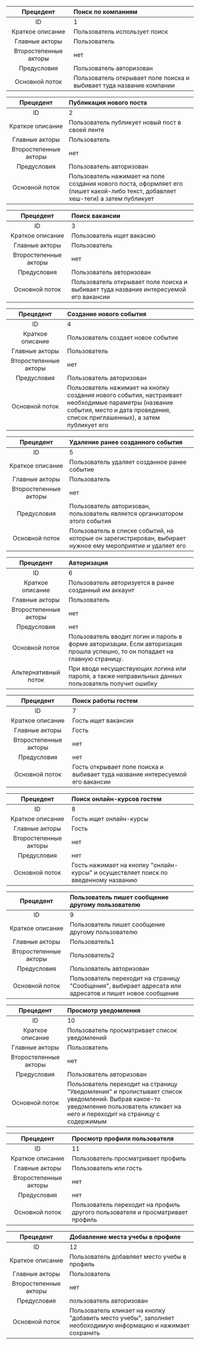Прецедент             | Поиск по компаниям
:-----:               | :---- 
ID                    | 1
Краткое описание      | Пользователь использует поиск
Главные акторы        | Пользователь
Второстепенные акторы | нет
Предусловия           | Пользователь авторизован
Основной поток        |  Пользователь открывает поле поиска и выбивает туда название компании

Прецедент             | Публикация нового поста
:-----:               | :---- 
ID                    | 2
Краткое описание      | Пользователь публикует новый пост в своей ленте
Главные акторы        | Пользователь
Второстепенные акторы | нет
Предусловия           | Пользователь авторизован
Основной поток        |  Пользователь нажимает на поле создания нового поста, оформляет его (пишет какой-либо текст, добавляет хеш-теги) а затем публикует

Прецедент             | Поиск вакансии
:-----:               | :---- 
ID                    | 3
Краткое описание      | Пользователь ищет вакасию
Главные акторы        | Пользователь
Второстепенные акторы | нет
Предусловия           | Пользователь авторизован
Основной поток        |  Пользователь открывает поле поиска и выбивает туда название интересуемой его вакансии

Прецедент             | Создание нового события
:-----:               | :---- 
ID                    | 4
Краткое описание      | Пользователь создает новое событие
Главные акторы        | Пользователь
Второстепенные акторы | нет
Предусловия           | Пользователь авторизован
Основной поток        |  Пользователь нажимает на кнопку создания нового события, настраивает необходимые параметры (название события, место и дата проведения, список приглашенных), а затем публикует его

Прецедент             | Удаление ранее созданного события
:-----:               | :---- 
ID                    | 5
Краткое описание      | Пользователь удаляет созданное ранее событие
Главные акторы        | Пользователь
Второстепенные акторы | нет
Предусловия           | Пользователь авторизован, пользователь является организатором этого события
Основной поток        |  Пользователь в списке событий, на которые он зарегистрирован, выбирает нужное ему мероприятие и удаляет его

Прецедент             | Авторизация
:-----:               | :---- 
ID                    | 6
Краткое описание      | Пользователь авторизуется в ранее созданный им аккаунт
Главные акторы        | Пользователь
Второстепенные акторы | нет
Предусловия           | нет
Основной поток        | Пользователь вводит логин и пароль в форме авторизации. Если авторизация прошла успешно, то он попадает на главную страницу.
Альтернативный поток | При вводе несуществующих логина или пароля, а также неправильных данных пользователь получит ошибку

Прецедент             | Поиск работы гостем
:-----:               | :---- 
ID                    | 7
Краткое описание      | Гость ищет вакансии
Главные акторы        | Гость
Второстепенные акторы | нет
Предусловия           | нет
Основной поток        | Гость открывает поле поиска и выбивает туда название интересуемой его вакансии

Прецедент             | Поиск онлайн-курсов гостем
:-----:               | :---- 
ID                    | 8
Краткое описание      | Гость ищет онлайн-курсы
Главные акторы        | Гость
Второстепенные акторы | нет
Предусловия           | нет
Основной поток        | Гость нажимает на кнопку "онлайн-курсы" и осуществляет поиск по введенному названию

Прецедент             | Пользователь пишет сообщение другому пользователю
:-----:               | :---- 
ID                    | 9
Краткое описание      | Пользователь пишет сообщение другому пользователю
Главные акторы        | Пользователь1
Второстепенные акторы | Пользователь2
Предусловия           | Пользователь авторизован
Основной поток        | Пользователь переходит на страницу "Сообщения", выбирает адресата или адресатов и пишет новое сообщение

Прецедент             | Просмотр уведомления
:-----:               | :---- 
ID                    | 10
Краткое описание      | Пользователь просматривает список уведомлений
Главные акторы        | Пользователь
Второстепенные акторы | нет
Предусловия           | Пользователь авторизован
Основной поток        | Пользователь переходит на страницу "Уведомления" и пролистывает список уведомлений. Выбрав какое-то уведомление пользователь кликает на него и переходит на страницу с содержимым

Прецедент             | Просмотр профиля пользователя
:-----:               | :---- 
ID                    | 11
Краткое описание      | Пользователь просматривает профиль
Главные акторы        | Пользователь или гость
Второстепенные акторы | нет
Предусловия           | нет
Основной поток        | Пользователь переходит на профиль другого пользователя и просматривает профиль

Прецедент             | Добавление места учебы в профиле
:-----:               | :---- 
ID                    | 12
Краткое описание      | Пользователь добавляет место учебы в профиль
Главные акторы        | Пользователь
Второстепенные акторы | нет
Предусловия           | пользователь авторизован
Основной поток        | Пользователь кликает на кнопку "добавить место учебы", заполняет необоходимую информацию и нажимает сохранить
